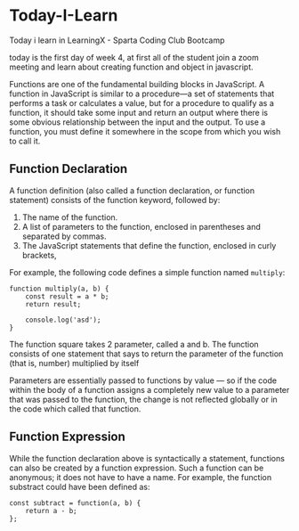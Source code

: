 # Today-I-Learn

Today i learn in LearningX - Sparta Coding Club Bootcamp

today is the first day of week 4, at first all of the student join a zoom meeting and learn about creating function and object in javascript.

Functions are one of the fundamental building blocks in JavaScript. A function in JavaScript is similar to a procedure—a set of statements that performs a task or calculates a value, but for a procedure to qualify as a function, it should take some input and return an output where there is some obvious relationship between the input and the output. To use a function, you must define it somewhere in the scope from which you wish to call it.

## Function Declaration
A function definition (also called a function declaration, or function statement) consists of the function keyword, followed by:
1. The name of the function.
2. A list of parameters to the function, enclosed in parentheses and separated by commas.
3. The JavaScript statements that define the function, enclosed in curly brackets,

For example, the following code defines a simple function named `multiply`:
```
function multiply(a, b) {
    const result = a * b;
    return result;

    console.log('asd');
}
```

The function square takes 2 parameter, called a and b. The function consists of one statement that says to return the parameter of the function (that is, number) multiplied by itself

Parameters are essentially passed to functions by value — so if the code within the body of a function assigns a completely new value to a parameter that was passed to the function, the change is not reflected globally or in the code which called that function.

## Function Expression
While the function declaration above is syntactically a statement, functions can also be created by a function expression.
Such a function can be anonymous; it does not have to have a name. For example, the function substract could have been defined as:
```
const subtract = function(a, b) {
    return a - b;
};
```
